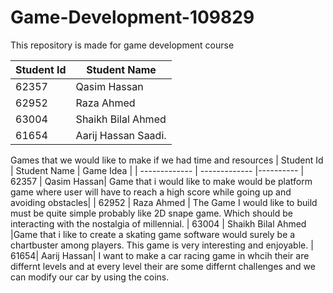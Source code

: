 # Game-Development-109829
This repository is made for game development course 

| Student Id    | Student Name |
| ------------- | ------------- |
| 62357         | Qasim Hassan|
| 62952         | Raza Ahmed  |
| 63004         | Shaikh Bilal Ahmed  |
| 61654         | Aarij Hassan Saadi.|

Games that we would like to make if we had time and resources 
| Student Id    | Student Name | Game Idea |
| ------------- | ------------- |----------
| 62357         | Qasim Hassan| Game that i would like to make would be platform game where user will have to reach a high score while going up and avoiding obstacles|
| 62952         | Raza Ahmed  | The Game I would like to build must be quite simple probably like 2D snape game. Which should be interacting with the nostalgia of millennial.
| 63004         | Shaikh Bilal Ahmed  |Game that i like to create a skating game software would surely be a chartbuster among players. This game is very interesting and enjoyable.
|  61654| Aarij Hassan| I want to make a car racing game in whcih their are differnt levels and at every level their are some differnt challenges and we can modify our car by using the coins.

